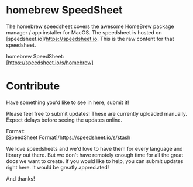 # homebrew SpeedSheet

The homebrew speedsheet covers the awesome HomeBrew package manager / app installer for MacOS. The speedsheet is hosted on [speedsheet.io]/https://speedsheet.io. This is the raw content for that speedsheet.

homebrew SpeedSheet:  
[https://speedsheet.io/s/homebrew]


# Contribute

Have something you'd like to see in here, submit it!

Please feel free to submit updates! These are currently uploaded manually. Expect delays before seeing the updates online.

Format:  
[SpeedSheet Format]/https://speedsheet.io/s/stash

We love speedsheets and we'd love to have them for every language and library out there. But we don't have remotely enough time for all the great docs we want to create. If you would like to help, you can submit updates right here. It would be greatly appreciated! 

And thanks!

